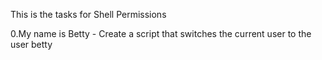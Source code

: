 This is the tasks for Shell Permissions

0.My name is Betty - Create a script that switches the current user to the user betty
